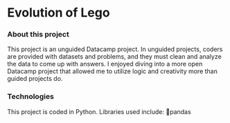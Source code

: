 # Evolution of Lego

### About this project
This project is an unguided Datacamp project. In unguided projects, coders are provided with datasets and problems, and they must clean and analyze the data to come up with answers. I enjoyed diving into a more open Datacamp project that allowed me to utilize logic and creativity more than guided projects do.

### Technologies 
This project is coded in Python. Libraries used include: 🐼pandas
